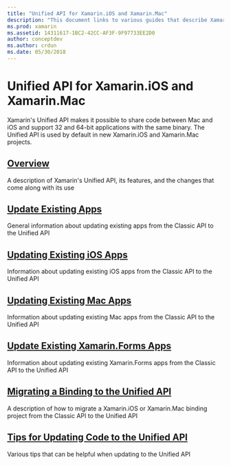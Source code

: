 ```yaml
---
title: "Unified API for Xamarin.iOS and Xamarin.Mac" 
description: "This document links to various guides that describe Xamarin's Unified API. Linked content provides an overview of the Unified API and discusses how to migrate existing projects."
ms.prod: xamarin
ms.assetid: 14311617-1BC2-42CC-AF3F-9F97733EE2D0
author: conceptdev
ms.author: crdun
ms.date: 05/30/2018
---
```


# Unified API for Xamarin.iOS and Xamarin.Mac

Xamarin's Unified API makes it possible to share code between Mac and iOS
and support 32 and 64-bit applications with the same binary. The Unified
API is used by default in new Xamarin.iOS and Xamarin.Mac projects.

## [Overview](overview.md)

A description of Xamarin's Unified API, its
features, and the changes that come along with its use

## [Update Existing Apps](updating-apps.md)

General information about updating existing apps from the Classic API
to the Unified API

## [Updating Existing iOS Apps](updating-ios-apps.md)

Information about updating existing iOS apps from the Classic API to the
Unified API

## [Updating Existing Mac Apps](updating-mac-apps.md)

Information about updating existing Mac apps from the Classic API to
the Unified API

## [Update Existing Xamarin.Forms Apps](updating-xamarin-forms-apps.md)

Information about updating existing Xamarin.Forms apps from the Classic
API to the Unified API

## [Migrating a Binding to the Unified API](update-binding.md)

A description of how to migrate a Xamarin.iOS or Xamarin.Mac binding
project from the Classic API to the Unified API

## [Tips for Updating Code to the Unified API](updating-tips.md)

Various tips that can be helpful when updating to the Unified API

